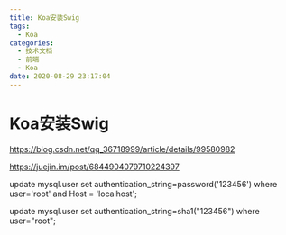```yaml
---
title: Koa安装Swig
tags:
  - Koa
categories:
  - 技术文档
  - 前端
  - Koa
date: 2020-08-29 23:17:04
---
```


# Koa安装Swig
https://blog.csdn.net/qq_36718999/article/details/99580982

https://juejin.im/post/6844904079710224397


update mysql.user set authentication_string=password('123456') where user='root' and Host = 'localhost';

update mysql.user set authentication_string=sha1("123456") where user="root";
